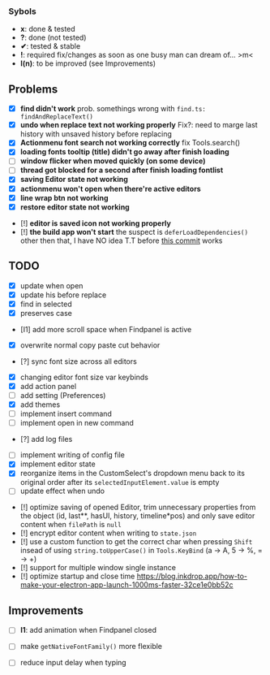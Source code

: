 ### Sybols
- **x**: done & tested
- **?**: done (not tested)
- **✔**: tested & stable
- **!**: required fix/changes as soon as one busy man can dream of... >m<
- **I(n)**: to be improved (see Improvements)



## Problems
- [x] **find didn't work** prob. somethings wrong with `find.ts: findAndReplaceText()`
- [x] **undo when replace text not working properly** Fix?: need to marge last history with unsaved history before replacing
- [x] **Actionmenu font search not working correctly** fix Tools.search()
- [x] **loading fonts tooltip (title) didn't go away after finish loading**
- [ ] **window flicker when moved quickly (on some device)**
- [ ] **thread got blocked for a second after finish loading fontlist**
- [x] **saving Editor state not working**
- [x] **actionmenu won't open when there're active editors**
- [x] **line wrap btn not working**
- [x] **restore editor state not working**
- [!] **editor is saved icon not working properly**
- [!] **the build app won't start**
      the suspect is `deferLoadDependencies()` other then that, I have NO idea T.T
      before [this commit](https://github.com/Type-Delta/Vitrum/commit/479fad3fb0a142393ba6136f1fed47ff3a92ab45) works



## TODO
- [x] update when open
- [x] update his before replace
- [x] find in selected
- [x] preserves case
- [I1] add more scroll space when Findpanel is active
- [x] overwrite normal copy paste cut behavior
- [?] sync font size across all editors
- [x] changing editor font size var keybinds
- [x] add action panel
- [ ] add setting (Preferences)
- [x] add themes
- [ ] implement insert command
- [ ] implement open in new command
- [?] add log files
- [ ] implement writing of config file
- [x] implement editor state
- [x] reorganize items in the CustomSelect's dropdown menu back to its original order
      after its `selectedInputElement.value` is empty
- [ ] update effect when undo
- [!] optimize saving of opened Editor,
      trim unnecessary properties from the object (id, last\*\*, hasUI, history, timeline\*pos)
      and only save editor content when `filePath` is `null`
- [!] encrypt editor content when writing to `state.json`
- [!] use a custom function to get the correct char when pressing `Shift`
      insead of using `string.toUpperCase()` in `Tools.KeyBind`
      (a -> A, 5 -> %, = -> +)
- [!] support for multiple window single instance
- [!] optimize startup and close time
      https://blog.inkdrop.app/how-to-make-your-electron-app-launch-1000ms-faster-32ce1e0bb52c




## Improvements
- [ ] **I1**: add animation when Findpanel closed
- [ ] make `getNativeFontFamily()` more flexible
- [ ] reduce input delay when typing





